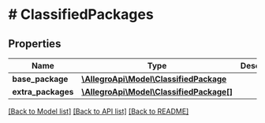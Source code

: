 # # ClassifiedPackages

## Properties

Name | Type | Description | Notes
------------ | ------------- | ------------- | -------------
**base_package** | [**\AllegroApi\Model\ClassifiedPackage**](ClassifiedPackage.md) |  |
**extra_packages** | [**\AllegroApi\Model\ClassifiedPackage[]**](ClassifiedPackage.md) |  | [optional]

[[Back to Model list]](../../README.md#models) [[Back to API list]](../../README.md#endpoints) [[Back to README]](../../README.md)
